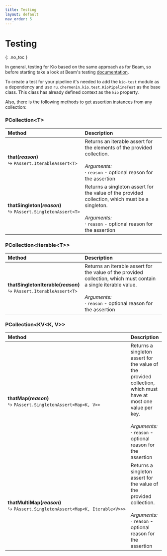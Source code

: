 ```yaml
---
title: Testing
layout: default
nav_order: 5
---
```


# Testing
{: .no_toc }

In general, testing for Kio based on the same approach as for Beam, so before starting take a look at Beam's testing
[documentation](https://beam.apache.org/documentation/pipelines/test-your-pipeline/).

To create a test for your pipeline it's needed to add the `kio-test` module as a dependency and use
`ru.chermenin.kio.test.KioPipelineTest` as the base class. This class has already defined context as the `kio` property.

Also, there is the following methods to get [assertion instances](https://beam.apache.org/documentation/pipelines/test-your-pipeline/#passert)
from any collection:

### PCollection&lt;T&gt;

| Method | Description |
|:--|:--|
| **that(_reason_)**<br /><small>↪️</small>&nbsp;<code>PAssert.IterableAssert&lt;T&gt;</code> | Returns an iterable assert for the elements of the provided collection.<br /><br />_Arguments:_<br />·&nbsp;`reason` - optional reason for the assertion |
| **thatSingleton(_reason_)**<br /><small>↪️</small>&nbsp;<code>PAssert.SingletonAssert&lt;T&gt;</code> | Returns a singleton assert for the value of the provided collection, which must be a singleton.<br /><br />_Arguments:_<br />·&nbsp;`reason` - optional reason for the assertion |

### PCollection&lt;Iterable&lt;T&gt;&gt;

| Method | Description |
|:--|:--|
| **thatSingletonIterable(_reason_)**<br /><small>↪️</small>&nbsp;<code>PAssert.IterableAssert&lt;T&gt;</code> | Returns an iterable assert for the value of the provided collection, which must contain a single iterable value.<br /><br />_Arguments:_<br />·&nbsp;`reason` - optional reason for the assertion |

### PCollection&lt;KV&lt;K,&nbsp;V&gt;&gt;

| Method | Description |
|:--|:--|
| **thatMap(_reason_)**<br /><small>↪️</small>&nbsp;<code>PAssert.SingletonAssert&lt;Map&lt;K,&nbsp;V&gt;&gt;</code> | Returns a singleton assert for the value of the provided collection, which must have at most one value per key.<br /><br />_Arguments:_<br />·&nbsp;`reason` - optional reason for the assertion |
| **thatMultiMap(_reason_)**<br /><small>↪️</small>&nbsp;<code>PAssert.SingletonAssert&lt;Map&lt;K,&nbsp;Iterable&lt;V&gt;&gt;&gt;</code> | Returns a singleton assert for the value of the provided collection.<br /><br />_Arguments:_<br />·&nbsp;`reason` - optional reason for the assertion |
